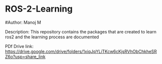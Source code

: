 # ROS-2-Learning

#Author:
Manoj M

Description:
	This repository contains the packages that are created to learn ros2 and the learning process are documented 
	
	
	
PDf Drive link:
	https://drive.google.com/drive/folders/1xiqJqYLiTKcw6cKjsRVhObChkheSRZ6o?usp=share_link
